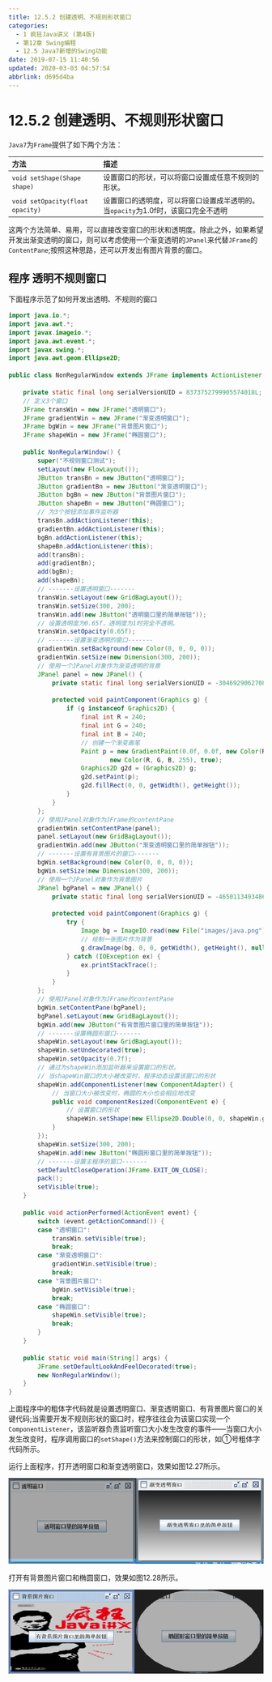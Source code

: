 ```yaml
---
title: 12.5.2 创建透明、不规则形状窗口
categories: 
  - 1 疯狂Java讲义 (第4版)
  - 第12章 Swing编程
  - 12.5 Java7新增的Swing功能
date: 2019-07-15 11:40:56
updated: 2020-03-03 04:57:54
abbrlink: d695d4ba
---
```

# 12.5.2 创建透明、不规则形状窗口
`Java7`为`Frame`提供了如下两个方法：

|方法|描述|
|:--|:--|
|`void setShape(Shape shape)`|设置窗口的形状，可以将窗口设置成任意不规则的形状。|
|`void setOpacity(float opacity)`|设置窗口的透明度，可以将窗口设置成半透明的。当`opacity`为1.0f时，该窗口完全不透明|

这两个方法简单、易用，可以直接改变窗口的形状和透明度。除此之外，如果希望开发出渐变透明的窗口，则可以考虑使用一个渐变透明的`JPanel`来代替`JFrame`的`ContentPane`;按照这种思路，还可以开发出有图片背景的窗口。

## 程序 透明不规则窗口
下面程序示范了如何开发出透明、不规则的窗口
```java
import java.io.*;
import java.awt.*;
import javax.imageio.*;
import java.awt.event.*;
import javax.swing.*;
import java.awt.geom.Ellipse2D;

public class NonRegularWindow extends JFrame implements ActionListener {

    private static final long serialVersionUID = 8373752799905574018L;
    // 定义3个窗口
    JFrame transWin = new JFrame("透明窗口");
    JFrame gradientWin = new JFrame("渐变透明窗口");
    JFrame bgWin = new JFrame("背景图片窗口");
    JFrame shapeWin = new JFrame("椭圆窗口");

    public NonRegularWindow() {
        super("不规则窗口测试");
        setLayout(new FlowLayout());
        JButton transBn = new JButton("透明窗口");
        JButton gradientBn = new JButton("渐变透明窗口");
        JButton bgBn = new JButton("背景图片窗口");
        JButton shapeBn = new JButton("椭圆窗口");
        // 为3个按钮添加事件监听器
        transBn.addActionListener(this);
        gradientBn.addActionListener(this);
        bgBn.addActionListener(this);
        shapeBn.addActionListener(this);
        add(transBn);
        add(gradientBn);
        add(bgBn);
        add(shapeBn);
        // -------设置透明窗口-------
        transWin.setLayout(new GridBagLayout());
        transWin.setSize(300, 200);
        transWin.add(new JButton("透明窗口里的简单按钮"));
        // 设置透明度为0.65f，透明度为1时完全不透明。
        transWin.setOpacity(0.65f);
        // -------设置渐变透明的窗口-------
        gradientWin.setBackground(new Color(0, 0, 0, 0));
        gradientWin.setSize(new Dimension(300, 200));
        // 使用一个JPanel对象作为渐变透明的背景
        JPanel panel = new JPanel() {
            private static final long serialVersionUID = -3046929062708838980L;

            protected void paintComponent(Graphics g) {
                if (g instanceof Graphics2D) {
                    final int R = 240;
                    final int G = 240;
                    final int B = 240;
                    // 创建一个渐变画笔
                    Paint p = new GradientPaint(0.0f, 0.0f, new Color(R, G, B, 0), 0.0f, getHeight(),
                            new Color(R, G, B, 255), true);
                    Graphics2D g2d = (Graphics2D) g;
                    g2d.setPaint(p);
                    g2d.fillRect(0, 0, getWidth(), getHeight());
                }
            }
        };
        // 使用JPanel对象作为JFrame的contentPane
        gradientWin.setContentPane(panel);
        panel.setLayout(new GridBagLayout());
        gradientWin.add(new JButton("渐变透明窗口里的简单按钮"));
        // -------设置有背景图片的窗口-------
        bgWin.setBackground(new Color(0, 0, 0, 0));
        bgWin.setSize(new Dimension(300, 200));
        // 使用一个JPanel对象作为背景图片
        JPanel bgPanel = new JPanel() {
            private static final long serialVersionUID = -4650113493486706945L;

            protected void paintComponent(Graphics g) {
                try {
                    Image bg = ImageIO.read(new File("images/java.png"));
                    // 绘制一张图片作为背景
                    g.drawImage(bg, 0, 0, getWidth(), getHeight(), null);
                } catch (IOException ex) {
                    ex.printStackTrace();
                }
            }
        };
        // 使用JPanel对象作为JFrame的contentPane
        bgWin.setContentPane(bgPanel);
        bgPanel.setLayout(new GridBagLayout());
        bgWin.add(new JButton("有背景图片窗口里的简单按钮"));
        // -------设置椭圆形窗口-------
        shapeWin.setLayout(new GridBagLayout());
        shapeWin.setUndecorated(true);
        shapeWin.setOpacity(0.7f);
        // 通过为shapeWin添加监听器来设置窗口的形状。
        // 当shapeWin窗口的大小被改变时，程序动态设置该窗口的形状
        shapeWin.addComponentListener(new ComponentAdapter() {
            // 当窗口大小被改变时，椭圆的大小也会相应地改变
            public void componentResized(ComponentEvent e) {
                // 设置窗口的形状
                shapeWin.setShape(new Ellipse2D.Double(0, 0, shapeWin.getWidth(), shapeWin.getHeight())); // ①
            }
        });
        shapeWin.setSize(300, 200);
        shapeWin.add(new JButton("椭圆形窗口里的简单按钮"));
        // -------设置主程序的窗口-------
        setDefaultCloseOperation(JFrame.EXIT_ON_CLOSE);
        pack();
        setVisible(true);
    }

    public void actionPerformed(ActionEvent event) {
        switch (event.getActionCommand()) {
        case "透明窗口":
            transWin.setVisible(true);
            break;
        case "渐变透明窗口":
            gradientWin.setVisible(true);
            break;
        case "背景图片窗口":
            bgWin.setVisible(true);
            break;
        case "椭圆窗口":
            shapeWin.setVisible(true);
            break;
        }
    }

    public static void main(String[] args) {
        JFrame.setDefaultLookAndFeelDecorated(true);
        new NonRegularWindow();
    }
}
```
上面程序中的粗体字代码就是设置透明窗口、渐变透明窗口、有背景图片窗口的关键代码;当需要开发不规则形状的窗口时，程序往往会为该窗口实现一个`ComponentListener`，该监听器负责监听窗口大小发生改变的事件——当窗口大小发生改变时，程序调用窗口的`setShape()`方法来控制窗口的形状，如①号粗体字代码所示。

运行上面程序，打开透明窗口和渐变透明窗口，效果如图12.27所示。

![这里有一张图片](https://raw.githubusercontent.com/lanlan2017/images/master/CrazyJavaHandout4/Chapter12/12.5.2/1.png)

打开有背景图片窗口和椭圆窗口，效果如图12.28所示。

![这里有一张图片](https://raw.githubusercontent.com/lanlan2017/images/master/CrazyJavaHandout4/Chapter12/12.5.2/2.png)

<!-- CrazyJavaHandout4/Chapter12/12.5.2/2 -->
